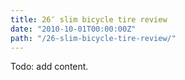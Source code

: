 ```yaml
---
title: 26″ slim bicycle tire review
date: "2010-10-01T00:00:00Z"
path: "/26-slim-bicycle-tire-review/"
---
```


Todo: add content.